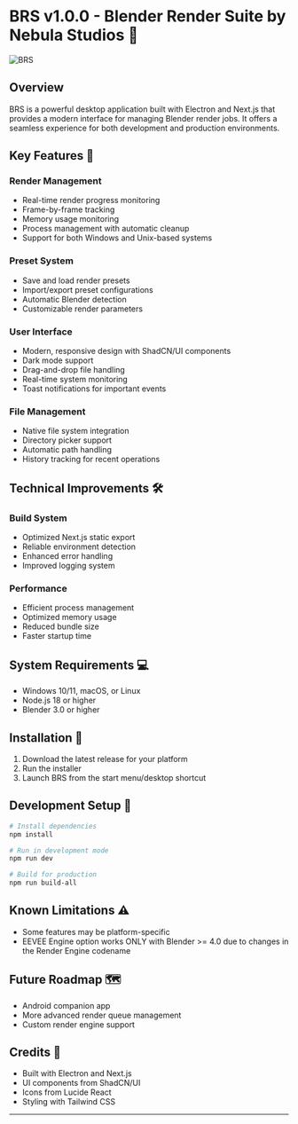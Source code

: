 # BRS v1.0.0 - Blender Render Suite by Nebula Studios 🎨

![BRS](https://cdn.discordapp.com/attachments/1341431737808588868/1373338731247042711/BRS.png?ex=682a0cdc&is=6828bb5c&hm=809a9d16d3eefef1f0fd48170342c684e7d2b7f6fb439b280262f97278a41517&)

## Overview
BRS is a powerful desktop application built with Electron and Next.js that provides a modern interface for managing Blender render jobs. It offers a seamless experience for both development and production environments.

## Key Features 🚀

### Render Management
- Real-time render progress monitoring
- Frame-by-frame tracking
- Memory usage monitoring
- Process management with automatic cleanup
- Support for both Windows and Unix-based systems

### Preset System
- Save and load render presets
- Import/export preset configurations
- Automatic Blender detection
- Customizable render parameters

### User Interface
- Modern, responsive design with ShadCN/UI components
- Dark mode support
- Drag-and-drop file handling
- Real-time system monitoring
- Toast notifications for important events

### File Management
- Native file system integration
- Directory picker support
- Automatic path handling
- History tracking for recent operations

## Technical Improvements 🛠️

### Build System
- Optimized Next.js static export
- Reliable environment detection
- Enhanced error handling
- Improved logging system

### Performance
- Efficient process management
- Optimized memory usage
- Reduced bundle size
- Faster startup time

## System Requirements 💻
- Windows 10/11, macOS, or Linux
- Node.js 18 or higher
- Blender 3.0 or higher

## Installation 🚀
1. Download the latest release for your platform
2. Run the installer
3. Launch BRS from the start menu/desktop shortcut

## Development Setup 🔧
```bash
# Install dependencies
npm install

# Run in development mode
npm run dev

# Build for production
npm run build-all
```

## Known Limitations ⚠️
- Some features may be platform-specific
- EEVEE Engine option works ONLY with Blender >= 4.0 due to changes in the Render Engine codename

## Future Roadmap 🗺️
- Android companion app
- More advanced render queue management
- Custom render engine support

## Credits 👏
- Built with Electron and Next.js
- UI components from ShadCN/UI
- Icons from Lucide React
- Styling with Tailwind CSS

---
